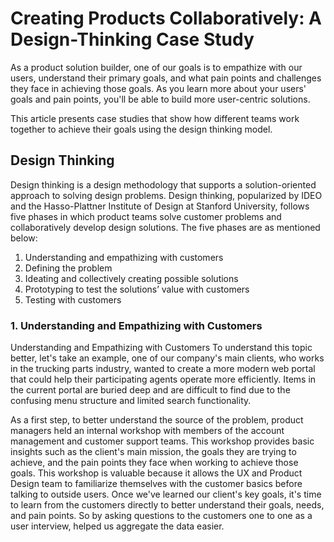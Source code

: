 # Creating Products Collaboratively: A Design-Thinking Case Study

As a product solution builder, one of our goals is to empathize with our users, understand their primary goals, and what pain points and challenges they face in achieving those goals. As you learn more about your users' goals and pain points, you'll be able to build more user-centric solutions. 

This article presents case studies that show how different teams work together to achieve their goals using the design thinking model.

## Design Thinking

Design thinking is a design methodology that supports a solution-oriented approach to solving design problems. Design thinking, popularized by IDEO and the Hasso-Plattner Institute of Design at Stanford University, follows five phases in which product teams solve customer problems and collaboratively develop design solutions. The five phases are as mentioned below:

1. Understanding and empathizing with customers
2. Defining the problem
3. Ideating and collectively creating possible solutions
4. Prototyping to test the solutions’ value with customers
5. Testing with customers

### 1. Understanding and Empathizing with Customers

Understanding and Empathizing with Customers
To understand this topic better, let's take an example, one of our company's main clients, who works in the trucking parts industry, wanted to create a more modern web portal that could help their participating agents operate more efficiently. Items in the current portal are buried deep and are difficult to find due to the confusing menu structure and limited search functionality.

As a first step, to better understand the source of the problem, product managers held an internal workshop with members of the account management and customer support teams. This workshop provides basic insights such as the client's main mission, the goals they are trying to achieve, and the pain points they face when working to achieve those goals. This workshop is valuable because it allows the UX and Product Design team to familiarize themselves with the customer basics before talking to outside users. Once we've learned our client's key goals, it's time to learn from the customers directly to better understand their goals, needs, and pain points. So by asking questions to the customers one to one as a user interview, helped us aggregate the data easier.
